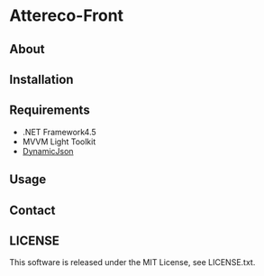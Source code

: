 # Attereco-Front

## About

## Installation

## Requirements

- .NET Framework4.5
- MVVM Light Toolkit
- [DynamicJson](http://dynamicjson.codeplex.com/)

## Usage

## Contact

## LICENSE
This software is released under the MIT License, see LICENSE.txt.
